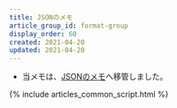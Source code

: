 ```yaml
---
title: JSONのメモ
article_group_id: format-group
display_order: 60
created: 2021-04-20
updated: 2021-04-20
---
```

- 当メモは、[JSONのメモ](https://thinktwice.tech/it/structured_text_data/json/)へ移管しました。

{% include articles_common_script.html %}
